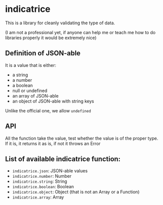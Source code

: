 # indicatrice

This is a library for cleanly validating the type of data.

(I am not a professional yet, if anyone can help me or teach me how to do libraries properly it would be extremely nice)

## Definition of JSON-able

It is a value that is either:
- a string
- a number
- a boolean
- null or undefined
- an array of JSON-able
- an object of JSON-able with string keys

Unlike the official one, we allow `undefined`


## API

All the function take the value, test whether the value is of the proper type. If it is, it returns it as is, if not it throws an Error

## List of available indicatrice function:

- `indicatrice.json`: JSON-able values
- `indicatrice.number`: Number
- `indicatrice.string`: String
- `indicatrice.boolean`: Boolean
- `indicatrice.object`: Object (that is not an Array or a Function)
- `indicatrice.array`: Array

